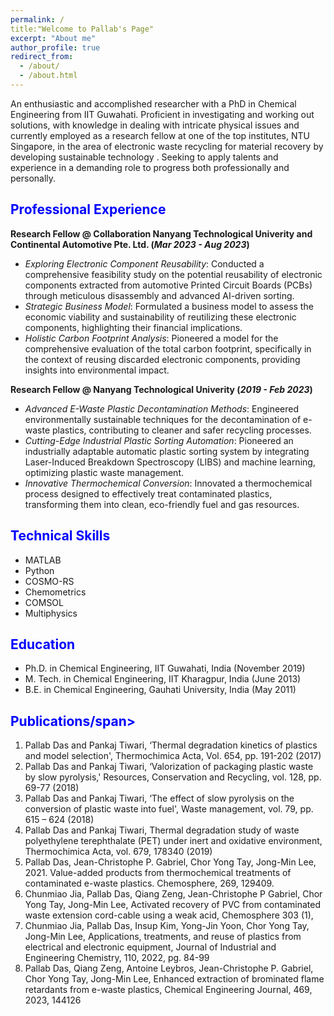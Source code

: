 ```yaml
---
permalink: /
title:"Welcome to Pallab's Page"
excerpt: "About me"
author_profile: true
redirect_from: 
  - /about/
  - /about.html
---
```

An enthusiastic and accomplished researcher with a PhD in Chemical Engineering from IIT Guwahati. Proficient in investigating and working out solutions, with knowledge in dealing with intricate physical issues and currently employed as a research fellow at one of the top institutes, NTU Singapore, in the area of electronic waste recycling for material recovery by developing sustainable technology . Seeking to apply talents and experience in a demanding role to progress both professionally and personally.

## <span style="color: blue;">Professional Experience </span>
**Research Fellow @ Collaboration Nanyang Technological Univerity and Continental Automotive Pte. Ltd. (_Mar 2023 - Aug 2023_)**
- _Exploring Electronic Component Reusability_: Conducted a comprehensive feasibility study on the potential reusability of electronic components extracted from automotive Printed Circuit Boards (PCBs) through meticulous disassembly and advanced AI-driven sorting.
- _Strategic Business Model_: Formulated a business model to assess the economic viability and sustainability of reutilizing these electronic components, highlighting their financial implications.
- _Holistic Carbon Footprint Analysis_: Pioneered a model for the comprehensive evaluation of the total carbon footprint, specifically in the context of reusing discarded electronic components, providing insights into environmental impact.

**Research Fellow @ Nanyang Technological Univerity (_2019 - Feb 2023_)**
- _Advanced E-Waste Plastic Decontamination Methods_: Engineered environmentally sustainable techniques for the decontamination of e-waste plastics, contributing to cleaner and safer recycling processes.
- _Cutting-Edge Industrial Plastic Sorting Automation_: Pioneered an industrially adaptable automatic plastic sorting system by integrating Laser-Induced Breakdown Spectroscopy (LIBS) and machine learning, optimizing plastic waste management.
- _Innovative Thermochemical Conversion_: Innovated a thermochemical process designed to effectively treat contaminated plastics, transforming them into clean, eco-friendly fuel and gas resources.

## <span style="color: blue;">Technical Skills </span> 

- MATLAB
- Python
- COSMO-RS
- Chemometrics
- COMSOL
- Multiphysics

## <span style="color: blue;">Education</span>
- Ph.D. in Chemical Engineering, IIT Guwahati, India (November 2019)
- M. Tech. in Chemical Engineering, IIT Kharagpur, India (June 2013)
- B.E. in Chemical Engineering, Gauhati University, India (May 2011)

## <span style="color: blue;">Publications/span>
1.	Pallab Das and Pankaj Tiwari, ‘Thermal degradation kinetics of plastics and model selection', Thermochimica Acta, Vol. 654, pp. 191-202 (2017) 
2.	Pallab Das and Pankaj Tiwari, ‘Valorization of packaging plastic waste by slow pyrolysis,' Resources, Conservation and Recycling, vol. 128, pp. 69-77 (2018) 
3.	Pallab Das and Pankaj Tiwari, ‘The effect of slow pyrolysis on the conversion of plastic waste into fuel', Waste management, vol. 79, pp. 615 – 624 (2018) 
4.	Pallab Das and Pankaj Tiwari, Thermal degradation study of waste polyethylene terephthalate (PET) under inert and oxidative environment, Thermochimica Acta, vol. 679, 178340 (2019) 
5.	Pallab Das, Jean-Christophe P. Gabriel, Chor Yong Tay, Jong-Min Lee, 2021. Value-added products from thermochemical treatments of contaminated e-waste plastics. Chemosphere, 269, 129409. 
6.	Chunmiao Jia, Pallab Das, Qiang Zeng, Jean-Christophe P Gabriel, Chor Yong Tay, Jong-Min Lee, Activated recovery of PVC from contaminated waste extension cord-cable using a weak acid, Chemosphere 303 (1), 
7.	Chunmiao Jia, Pallab Das, Insup Kim, Yong-Jin Yoon, Chor Yong Tay, Jong-Min Lee, Applications, treatments, and reuse of plastics from electrical and electronic equipment, Journal of Industrial and Engineering Chemistry, 110, 2022, pg. 84-99 
8.	Pallab Das, Qiang Zeng, Antoine Leybros, Jean-Christophe P. Gabriel, Chor Yong Tay, Jong-Min Lee, Enhanced extraction of brominated flame retardants from e-waste plastics, Chemical Engineering Journal, 469, 2023, 144126 
